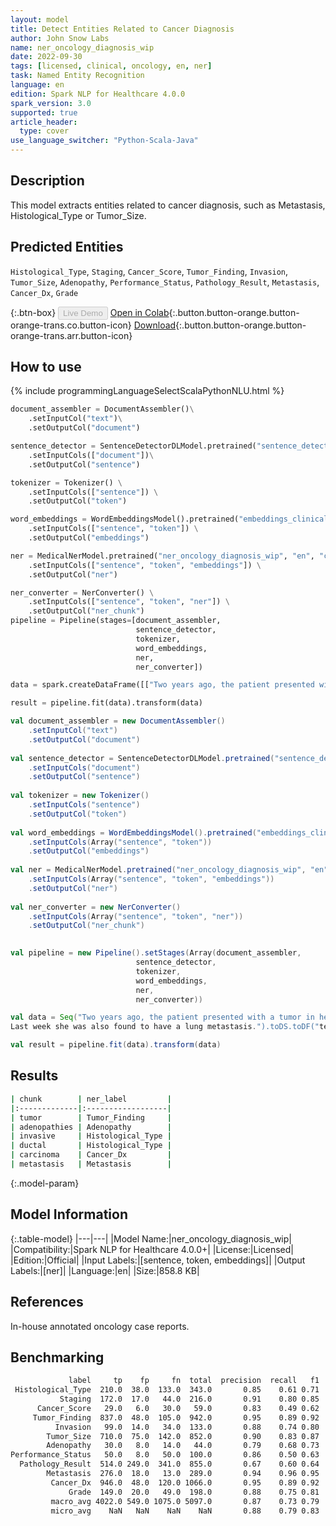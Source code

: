 ```yaml
---
layout: model
title: Detect Entities Related to Cancer Diagnosis
author: John Snow Labs
name: ner_oncology_diagnosis_wip
date: 2022-09-30
tags: [licensed, clinical, oncology, en, ner]
task: Named Entity Recognition
language: en
edition: Spark NLP for Healthcare 4.0.0
spark_version: 3.0
supported: true
article_header:
  type: cover
use_language_switcher: "Python-Scala-Java"
---
```


## Description

This model extracts entities related to cancer diagnosis, such as Metastasis, Histological_Type or Tumor_Size.

## Predicted Entities

`Histological_Type`, `Staging`, `Cancer_Score`, `Tumor_Finding`, `Invasion`, `Tumor_Size`, `Adenopathy`, `Performance_Status`, `Pathology_Result`, `Metastasis`, `Cancer_Dx`, `Grade`

{:.btn-box}
<button class="button button-orange" disabled>Live Demo</button>
[Open in Colab](https://colab.research.google.com/github/JohnSnowLabs/spark-nlp-workshop/blob/master/tutorials/Certification_Trainings/Healthcare/27.Oncology_Model.ipynb){:.button.button-orange.button-orange-trans.co.button-icon}
[Download](https://s3.amazonaws.com/auxdata.johnsnowlabs.com/clinical/models/ner_oncology_diagnosis_wip_en_4.0.0_3.0_1664561418256.zip){:.button.button-orange.button-orange-trans.arr.button-icon}

## How to use



<div class="tabs-box" markdown="1">
{% include programmingLanguageSelectScalaPythonNLU.html %}

```python
document_assembler = DocumentAssembler()\
    .setInputCol("text")\
    .setOutputCol("document")

sentence_detector = SentenceDetectorDLModel.pretrained("sentence_detector_dl_healthcare","en","clinical/models")\
    .setInputCols(["document"])\
    .setOutputCol("sentence")

tokenizer = Tokenizer() \
    .setInputCols(["sentence"]) \
    .setOutputCol("token")

word_embeddings = WordEmbeddingsModel().pretrained("embeddings_clinical", "en", "clinical/models")\
    .setInputCols(["sentence", "token"]) \
    .setOutputCol("embeddings")                

ner = MedicalNerModel.pretrained("ner_oncology_diagnosis_wip", "en", "clinical/models") \
    .setInputCols(["sentence", "token", "embeddings"]) \
    .setOutputCol("ner")

ner_converter = NerConverter() \
    .setInputCols(["sentence", "token", "ner"]) \
    .setOutputCol("ner_chunk")
pipeline = Pipeline(stages=[document_assembler,
                            sentence_detector,
                            tokenizer,
                            word_embeddings,
                            ner,
                            ner_converter])

data = spark.createDataFrame([["Two years ago, the patient presented with a tumor in her left breast and adenopathies. She was diagnosed with invasive ductal carcinoma.Last week she was also found to have a lung metastasis."]]).toDF("text")

result = pipeline.fit(data).transform(data)
```
```scala
val document_assembler = new DocumentAssembler()
    .setInputCol("text")
    .setOutputCol("document")
    
val sentence_detector = SentenceDetectorDLModel.pretrained("sentence_detector_dl_healthcare","en","clinical/models")
    .setInputCols("document")
    .setOutputCol("sentence")
    
val tokenizer = new Tokenizer()
    .setInputCols("sentence")
    .setOutputCol("token")
    
val word_embeddings = WordEmbeddingsModel().pretrained("embeddings_clinical", "en", "clinical/models")
    .setInputCols(Array("sentence", "token"))
    .setOutputCol("embeddings")                
    
val ner = MedicalNerModel.pretrained("ner_oncology_diagnosis_wip", "en", "clinical/models")
    .setInputCols(Array("sentence", "token", "embeddings"))
    .setOutputCol("ner")
    
val ner_converter = new NerConverter()
    .setInputCols(Array("sentence", "token", "ner"))
    .setOutputCol("ner_chunk")

        
val pipeline = new Pipeline().setStages(Array(document_assembler,
                            sentence_detector,
                            tokenizer,
                            word_embeddings,
                            ner,
                            ner_converter))    

val data = Seq("Two years ago, the patient presented with a tumor in her left breast and adenopathies. She was diagnosed with invasive ductal carcinoma.
Last week she was also found to have a lung metastasis.").toDS.toDF("text")

val result = pipeline.fit(data).transform(data)

```
</div>

## Results

```bash
| chunk        | ner_label         |
|:-------------|:------------------|
| tumor        | Tumor_Finding     |
| adenopathies | Adenopathy        |
| invasive     | Histological_Type |
| ductal       | Histological_Type |
| carcinoma    | Cancer_Dx         |
| metastasis   | Metastasis        |
```

{:.model-param}
## Model Information

{:.table-model}
|---|---|
|Model Name:|ner_oncology_diagnosis_wip|
|Compatibility:|Spark NLP for Healthcare 4.0.0+|
|License:|Licensed|
|Edition:|Official|
|Input Labels:|[sentence, token, embeddings]|
|Output Labels:|[ner]|
|Language:|en|
|Size:|858.8 KB|

## References

In-house annotated oncology case reports.

## Benchmarking

```bash
             label     tp    fp     fn  total  precision  recall   f1
 Histological_Type  210.0  38.0  133.0  343.0       0.85    0.61 0.71
           Staging  172.0  17.0   44.0  216.0       0.91    0.80 0.85
      Cancer_Score   29.0   6.0   30.0   59.0       0.83    0.49 0.62
     Tumor_Finding  837.0  48.0  105.0  942.0       0.95    0.89 0.92
          Invasion   99.0  14.0   34.0  133.0       0.88    0.74 0.80
        Tumor_Size  710.0  75.0  142.0  852.0       0.90    0.83 0.87
        Adenopathy   30.0   8.0   14.0   44.0       0.79    0.68 0.73
Performance_Status   50.0   8.0   50.0  100.0       0.86    0.50 0.63
  Pathology_Result  514.0 249.0  341.0  855.0       0.67    0.60 0.64
        Metastasis  276.0  18.0   13.0  289.0       0.94    0.96 0.95
         Cancer_Dx  946.0  48.0  120.0 1066.0       0.95    0.89 0.92
             Grade  149.0  20.0   49.0  198.0       0.88    0.75 0.81
         macro_avg 4022.0 549.0 1075.0 5097.0       0.87    0.73 0.79
         micro_avg    NaN   NaN    NaN    NaN       0.88    0.79 0.83
```
